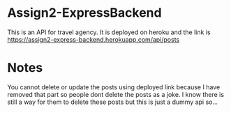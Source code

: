 # Assign2-ExpressBackend
This is an API for travel agency. It is deployed on heroku and the link is https://assign2-express-backend.herokuapp.com/api/posts

# Notes
You cannot delete or update the posts using deployed link because I have removed that part so people dont delete the posts as a joke. I know there is still a way for them 
to delete these posts but this is just a dummy api so...
